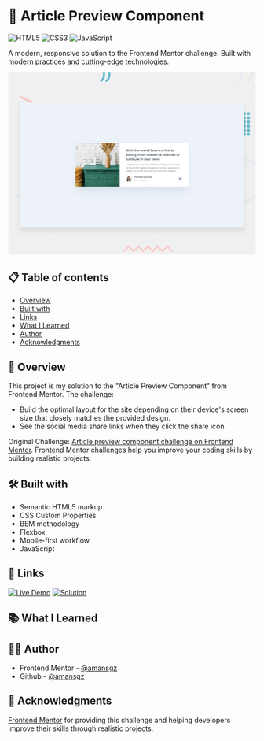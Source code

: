 # 🚀 Article Preview Component

![HTML5](https://img.shields.io/badge/HTML5-E34F26?style=for-the-badge&logo=html5&logoColor=white) ![CSS3](https://img.shields.io/badge/CSS3-1572B6?style=for-the-badge&logoColor=white) ![JavaScript](https://img.shields.io/badge/JavaScript-F7DF1E?style=for-the-badge&logo=javascript&logoColor=black)

A modern, responsive solution to the Frontend Mentor challenge. Built with modern practices and cutting-edge technologies.

![Desktop preview](./design/desktop-preview.jpg)

## 📋 Table of contents

- [Overview](#-overview)
- [Built with](#-built-with)
- [Links](#-links)
- [What I Learned](#-what-i-learned)
- [Author](#-author)
- [Acknowledgments](#-acknowledgments)

## 📖 Overview

This project is my solution to the "Article Preview Component" from Frontend Mentor.
The challenge:

- Build the optimal layout for the site depending on their device's screen size that closely matches the provided design.
- See the social media share links when they click the share icon.

Original Challenge: [Article preview component challenge on Frontend Mentor](https://www.frontendmentor.io/challenges/article-preview-component-dYBN_pYFT). Frontend Mentor challenges help you improve your coding skills by building realistic projects.

## 🛠 Built with

- Semantic HTML5 markup
- CSS Custom Properties
- BEM methodology
- Flexbox
- Mobile-first workflow
- JavaScript

## 🔗 Links

[![Live Demo](https://img.shields.io/badge/Demo-Live-green?style=for-the-badge)]()
[![Solution](https://img.shields.io/badge/Frontend_Mentor-solution-blue?style=for-the-badge)](https://www.frontendmentor.io/solutions/)

## 📚 What I Learned

## 👩‍💻 Author

- Frontend Mentor - [@amansgz](https://www.frontendmentor.io/profile/amansgz)
- Github - [@amansgz](https://www.github.com/amansgz)

## 🙌 Acknowledgments

[Frontend Mentor](https://www.frontendmentor.io) for providing this challenge and helping developers improve their skills through realistic projects.

